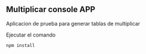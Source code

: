 ## Multiplicar console APP

Aplicacion de prueba para generar tablas de multiplicar

Ejecutar el comando 

```
npm install
```